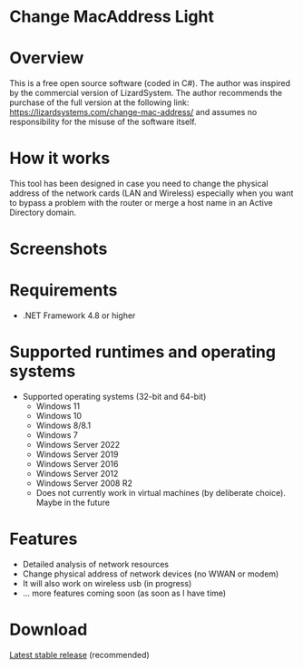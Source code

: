 # Change MacAddress Light

# Overview

This is a free open source software (coded in C#). The author was inspired by the commercial version of LizardSystem. 
The author recommends the purchase of the full version at the following link: https://lizardsystems.com/change-mac-address/ and assumes no responsibility for the misuse of the software itself.
# How it works
This tool has been designed in case you need to change the physical address of the network cards 
(LAN and Wireless) especially when you want to bypass a problem with the router or merge a host name in an Active Directory domain.
# Screenshots


# Requirements
 - .NET Framework 4.8 or higher
 
# Supported runtimes and operating systems
 - Supported operating systems (32-bit and 64-bit)
   - Windows 11
   - Windows 10
   - Windows 8/8.1
   - Windows 7
   - Windows Server 2022
   - Windows Server 2019
   - Windows Server 2016
   - Windows Server 2012
   - Windows Server 2008 R2
   - Does not currently work in virtual machines (by deliberate choice). Maybe in the future
# Features

 - Detailed analysis of network resources
 - Change physical address of network devices (no WWAN or modem)
 - It will also work on wireless usb (in progress)
 - ... more features coming soon (as soon as I have time)

# Download
[Alias del link]: https://github.com/GiuseppeRaviolo/Change-MacAddress-Light/releases
[Latest stable release][Alias del link] (recommended) 
